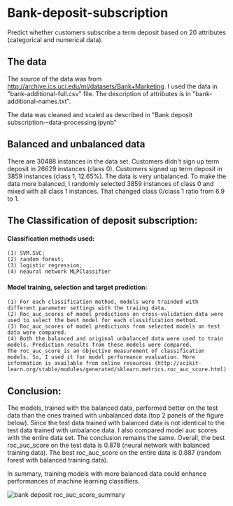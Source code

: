 # Bank-deposit-subscription
Predict whether customers subscribe a term deposit based on 20 attributes (categorical and numerical data). 

## The data
The source of the data was from http://archive.ics.uci.edu/ml/datasets/Bank+Marketing.  I used the data in "bank-additional-full.csv" file. The description of attributes is in "bank-additional-names.txt". 

The data was cleaned and scaled as described in "Bank deposit subscription--data-processing.ipynb"

## Balanced and unbalanced data
There are 30488 instances in the data set.  Customers didn't sign up term deposit in 26629 instances (class 0). Customers signed up term deposit in 3859 instances (class 1, 12.65%). The data is very unbalanced.  To make the data more balanced, I randomly selected 3859 instances of class 0 and mixed with all class 1 instances.  That changed class 0/class 1 ratio from 6.9 to 1.     

## The Classification of deposit subscription: 
#### Classification methods used:
	(1) SVM.SVC; 
	(2) random forest;
	(3) logistic regression;
	(4) neaural network MLPClassifier 

#### Model training, selection and target prediction: 
	(1) For each classification method, models were trainded with different parameter settings with the traiing data. 
	(2) Roc_auc_scores of model predictions on cross-validation data were used to select the best model for each classification method.  
	(3) Roc_auc_scores of model predictions from selected models on test data were compared. 
	(4) Both the balanced and original unbalanced data were used to train models. Prediction results from these models were compared.
	The roc_auc_score is an objective measurement of classification models. So, I used it for model performance evaluation. More information is available from online resources (http://scikit-learn.org/stable/modules/generated/sklearn.metrics.roc_auc_score.html) 

## Conclusion: 
The models, trained with the balanced data, performed better on the test data than the ones trained with unbalanced data (top 2 panels of the figure below). Since the test data trained with balanced data is not identical to the test data trained with unbalance data.  I also compared model auc scores with the entire data set. The conclusion remains the same. Overall, the best roc_auc_score on the test data is 0.878 (neural network with balanced training data). The best roc_auc_score on the entire data is 0.887 (random forest with balanced training data). 

In summary, training models with more balanced data could enhance performances of machine learning classifiers.    

![bank deposit roc_auc_score_summary](https://user-images.githubusercontent.com/35440469/42416281-787b1ad4-8238-11e8-9f6d-62b81ba2074c.png)​
